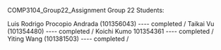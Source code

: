 COMP3104_Group22_Assignment
Group 22 Students:

Luis Rodrigo Procopio Andrada (101356043)           ----      completed /
Taikai Vu (101354480)                               ----      completed /
Koichi Kumo 101354361                               ----      completed /
Yiting Wang (101381503)                             ----      completed /
